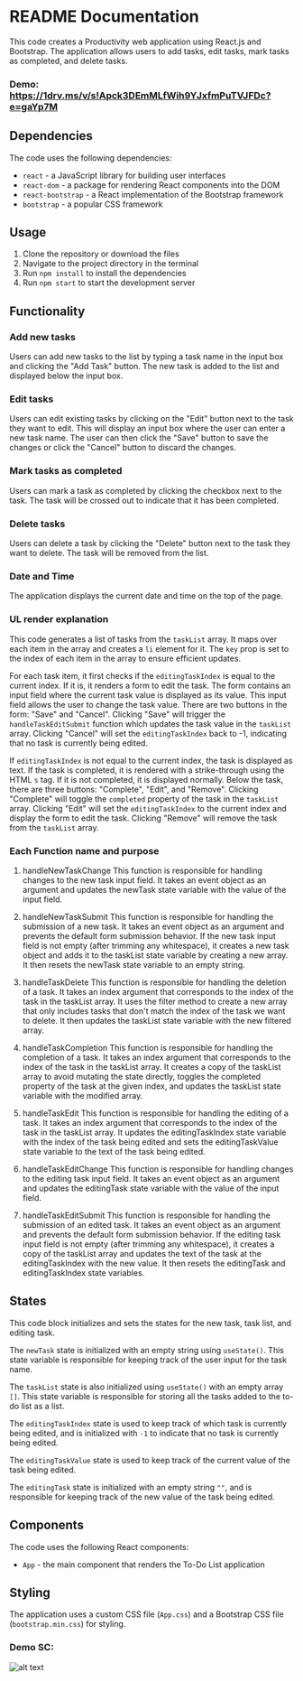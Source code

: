 # README Documentation

This code creates a Productivity web application using React.js and Bootstrap. The application allows users to add tasks, edit tasks, mark tasks as completed, and delete tasks.

### Demo: https://1drv.ms/v/s!Apck3DEmMLfWih9YJxfmPuTVJFDc?e=gaYp7M

## Dependencies

The code uses the following dependencies:

-   `react` - a JavaScript library for building user interfaces
-   `react-dom` - a package for rendering React components into the DOM
-   `react-bootstrap` - a React implementation of the Bootstrap framework
-   `bootstrap` - a popular CSS framework

## Usage

1.  Clone the repository or download the files
2.  Navigate to the project directory in the terminal
3.  Run `npm install` to install the dependencies
4.  Run `npm start` to start the development server

## Functionality

### Add new tasks

Users can add new tasks to the list by typing a task name in the input box and clicking the "Add Task" button. The new task is added to the list and displayed below the input box.

### Edit tasks

Users can edit existing tasks by clicking on the "Edit" button next to the task they want to edit. This will display an input box where the user can enter a new task name. The user can then click the "Save" button to save the changes or click the "Cancel" button to discard the changes.

### Mark tasks as completed

Users can mark a task as completed by clicking the checkbox next to the task. The task will be crossed out to indicate that it has been completed.

### Delete tasks

Users can delete a task by clicking the "Delete" button next to the task they want to delete. The task will be removed from the list.

### Date and Time

The application displays the current date and time on the top of the page.

### UL render explanation
This code generates a list of tasks from the `taskList` array. It maps over each item in the array and creates a `li` element for it. The `key` prop is set to the index of each item in the array to ensure efficient updates.

For each task item, it first checks if the `editingTaskIndex` is equal to the current index. If it is, it renders a form to edit the task. The form contains an input field where the current task value is displayed as its value. This input field allows the user to change the task value. There are two buttons in the form: "Save" and "Cancel". Clicking "Save" will trigger the `handleTaskEditSubmit` function which updates the task value in the `taskList` array. Clicking "Cancel" will set the `editingTaskIndex` back to -1, indicating that no task is currently being edited.

If `editingTaskIndex` is not equal to the current index, the task is displayed as text. If the task is completed, it is rendered with a strike-through using the HTML `s` tag. If it is not completed, it is displayed normally. Below the task, there are three buttons: "Complete", "Edit", and "Remove". Clicking "Complete" will toggle the `completed` property of the task in the `taskList` array. Clicking "Edit" will set the `editingTaskIndex` to the current index and display the form to edit the task. Clicking "Remove" will remove the task from the `taskList` array.

### Each Function name and purpose
1.  handleNewTaskChange This function is responsible for handling changes to the new task input field. It takes an event object as an argument and updates the newTask state variable with the value of the input field.
    
2.  handleNewTaskSubmit This function is responsible for handling the submission of a new task. It takes an event object as an argument and prevents the default form submission behavior. If the new task input field is not empty (after trimming any whitespace), it creates a new task object and adds it to the taskList state variable by creating a new array. It then resets the newTask state variable to an empty string.
    
3.  handleTaskDelete This function is responsible for handling the deletion of a task. It takes an index argument that corresponds to the index of the task in the taskList array. It uses the filter method to create a new array that only includes tasks that don't match the index of the task we want to delete. It then updates the taskList state variable with the new filtered array.
    
4.  handleTaskCompletion This function is responsible for handling the completion of a task. It takes an index argument that corresponds to the index of the task in the taskList array. It creates a copy of the taskList array to avoid mutating the state directly, toggles the completed property of the task at the given index, and updates the taskList state variable with the modified array.
    
5.  handleTaskEdit This function is responsible for handling the editing of a task. It takes an index argument that corresponds to the index of the task in the taskList array. It updates the editingTaskIndex state variable with the index of the task being edited and sets the editingTaskValue state variable to the text of the task being edited.
    
6.  handleTaskEditChange This function is responsible for handling changes to the editing task input field. It takes an event object as an argument and updates the editingTask state variable with the value of the input field.
    
7.  handleTaskEditSubmit This function is responsible for handling the submission of an edited task. It takes an event object as an argument and prevents the default form submission behavior. If the editing task input field is not empty (after trimming any whitespace), it creates a copy of the taskList array and updates the text of the task at the editingTaskIndex with the new value. It then resets the editingTask and editingTaskIndex state variables.

## States
This code block initializes and sets the states for the new task, task list, and editing task.

The `newTask` state is initialized with an empty string using `useState()`. This state variable is responsible for keeping track of the user input for the task name.

The `taskList` state is also initialized using `useState()` with an empty array `[]`. This state variable is responsible for storing all the tasks added to the to-do list as a list.

The `editingTaskIndex` state is used to keep track of which task is currently being edited, and is initialized with `-1` to indicate that no task is currently being edited.

The `editingTaskValue` state is used to keep track of the current value of the task being edited.

The `editingTask` state is initialized with an empty string `""`, and is responsible for keeping track of the new value of the task being edited.

## Components

The code uses the following React components:

-   `App` - the main component that renders the To-Do List application

## Styling

The application uses a custom CSS file (`App.css`) and a Bootstrap CSS file (`bootstrap.min.css`) for styling. 

### Demo SC:
![alt text](https://i.imgur.com/Gs4ug08.png)
